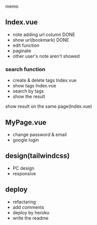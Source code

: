 memo
## Index.vue
- note adding url column DONE
- show url(bookmark) DONE
- edit function
- paginate
- other user's note aren't showed
### search function
- create & delete tags Index.vue
- show tags Index.vue
- search by tags
- show the result

show result on the same page(Index.vue)

## MyPage.vue
- change password & email
- google login

## design(tailwindcss)
- PC design
- responsive

## deploy
- refactaring
- add comments
- deploy by heroku
- write the readme